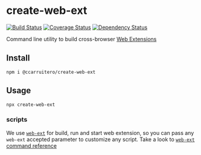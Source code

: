 # create-web-ext

[![Build Status](https://travis-ci.org/ccarruitero/create-web-ext.svg?branch=master)](https://travis-ci.org/ccarruitero/create-web-ext)
[![Coverage Status](https://coveralls.io/repos/github/ccarruitero/create-web-ext/badge.svg?branch=master)](https://coveralls.io/github/ccarruitero/create-web-ext?branch=master)
[![Dependency Status](https://david-dm.org/ccarruitero/create-web-ext.svg)](https://david-dm.org/ccarruitero/create-web-ext)

Command line utility to build cross-browser [Web Extensions](https://developer.mozilla.org/en-US/docs/Mozilla/Add-ons/WebExtensions)

## Install
```
npm i @ccarruitero/create-web-ext
```

## Usage
```
npx create-web-ext
```

### scripts
We use [`web-ext`](https://github.com/mozilla/web-ext) for build, run and start
web extension, so you can pass any `web-ext` accepted parameter to customize any
script. Take a look to [`web-ext` command reference](https://developer.mozilla.org/en-US/Add-ons/WebExtensions/web-ext_command_reference)
